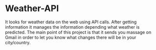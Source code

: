 # Weather-API
It looks for weather data on the web using API calls. After getting information it manages the information depending what weather is predicted.
The main point of this project is that it sends you massage on Gmail in order to let you know what changes there will be in your city/country.
